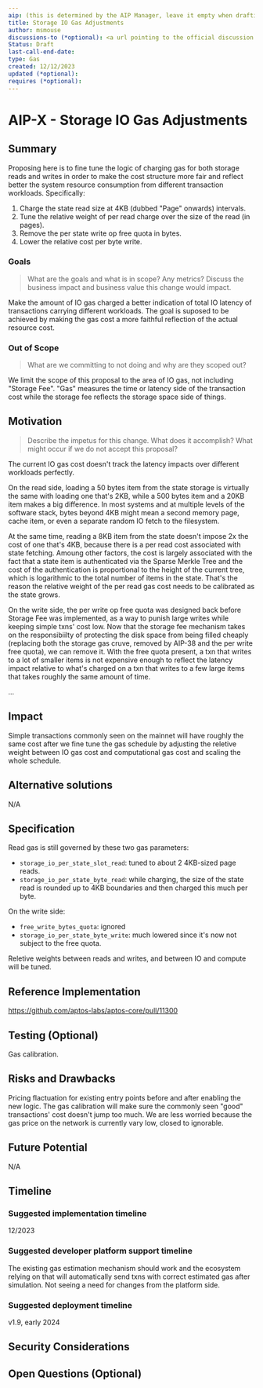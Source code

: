 ```yaml
---
aip: (this is determined by the AIP Manager, leave it empty when drafting)
title: Storage IO Gas Adjustments
author: msmouse
discussions-to (*optional): <a url pointing to the official discussion thread>
Status: Draft
last-call-end-date:
type: Gas
created: 12/12/2023
updated (*optional):
requires (*optional):
---
```


# AIP-X - Storage IO Gas Adjustments
  
## Summary

Proposing here is to fine tune the logic of charging gas for both storage reads and writes in order to make the cost structure more fair and reflect better the system resource consumption from different transaction workloads. Specifically:

1. Charge the state read size at 4KB (dubbed "Page" onwards) intervals.
2. Tune the relative weight of per read charge over the size of the read (in pages).
3. Remove the per state write op free quota in bytes.
4. Lower the relative cost per byte write.


### Goals

 > What are the goals and what is in scope? Any metrics?
 > Discuss the business impact and business value this change would impact.

Make the amount of IO gas charged a better indication of total IO latency of transactions carrying different workloads. The goal is suposed to be achieved by making the gas cost a more faithful reflection of the actual resource cost.


### Out of Scope

 > What are we committing to not doing and why are they scoped out?

We limit the scope of this proposal to the area of IO gas, not including "Storage Fee". "Gas" measures the time or latency side of the transaction cost while the storage fee reflects the storage space side of things.

## Motivation

 > Describe the impetus for this change. What does it accomplish?
 > What might occur if we do not accept this proposal?
 
The current IO gas cost doesn't track the latency impacts over different workloads perfectly.

On the read side, loading a 50 bytes item from the state storage is virtually the same with loading one that's 2KB, while a 500 bytes item and a 20KB item makes a big difference. In most systems and at multiple levels of the software stack, bytes beyond 4KB might mean a second memory page, cache item, or even a separate random IO fetch to the filesystem.

At the same time, reading a 8KB item from the state doesn't impose 2x the cost of one that's 4KB, because there is a per read cost associated with state fetching. Amoung other factors, the cost is largely associated with the fact that a state item is authenticated via the Sparse Merkle Tree and the cost of the authentication is proportional to the height of the current tree, which is logarithmic to the total number of items in the state. That's the reason the relative weight of the per read gas cost needs to be calibrated as the state grows.

On the write side, the per write op free quota was designed back before Storage Fee was implemented, as a way to punish large writes while keeping simple txns' cost low. Now that the storage fee mechanism takes on the responsibiilty of protecting the disk space from being filled cheaply (replacing both the storage gas cruve, removed by AIP-38 and the per write free quota), we can remove it. With the free quota present, a txn that writes to a lot of smaller items is not expensive enough to reflect the latency impact relative to what's charged on a txn that writes to a few large items that takes roughly the same amount of time.

...

## Impact

Simple transactions commonly seen on the mainnet will have roughly the same cost after we fine tune the gas schedule by adjusting the reletive weight between IO gas cost and computational gas cost and scaling the whole schedule.

## Alternative solutions

N/A

## Specification

Read gas is still governed by these two gas parameters:
* `storage_io_per_state_slot_read`: tuned to about 2 4KB-sized page reads.
* `storage_io_per_state_byte_read`: while charging, the size of the state read is rounded up to 4KB boundaries and then charged this much per byte.

On the write side:
* `free_write_bytes_quota`: ignored
* `storage_io_per_state_byte_write`: much lowered since it's now not subject to the free quota.

Reletive weights between reads and writes, and between IO and compute will be tuned.

## Reference Implementation

https://github.com/aptos-labs/aptos-core/pull/11300

## Testing (Optional)

Gas calibration.

## Risks and Drawbacks

Pricing flactuation for existing entry points before and after enabling the new logic. The gas calibration will make sure the commonly seen "good" transactions' cost doesn't jump too much.
We are less worried because the gas price on the network is currently vary low, closed to ignorable.

## Future Potential

N/A

## Timeline

### Suggested implementation timeline

12/2023

### Suggested developer platform support timeline

The existing gas estimation mechanism should work and the ecosystem relying on that will automatically send txns with correct estimated gas after simulation. Not seeing a need for changes from the platform side.

### Suggested deployment timeline

v1.9, early 2024


## Security Considerations



## Open Questions (Optional)


